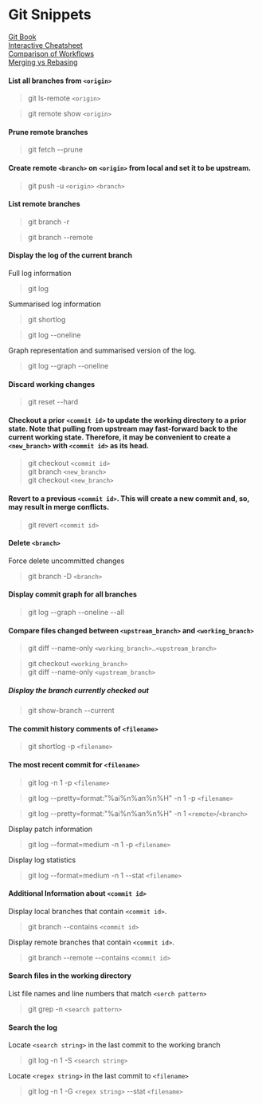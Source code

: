 # Git Snippets
[Git Book](https://git-scm.com/book/en/v2/) <br>
[Interactive Cheatsheet](https://ndpsoftware.com/git-cheatsheet.html) <br>
[Comparison of Workflows](https://www.atlassian.com/git/tutorials/comparing-workflows) <br>
[Merging vs Rebasing](https://www.atlassian.com/git/tutorials/merging-vs-rebasing)

#### List all branches from `<origin>`
> git ls-remote `<origin>`

> git remote show `<origin>`

#### Prune remote branches
> git fetch --prune

#### Create remote `<branch>` on `<origin>` from local and set it to be upstream.

> git push -u `<origin>` `<branch>`

#### List remote branches
> git branch -r

> git branch --remote

#### Display the log of the current branch
Full log information
> git log

Summarised log information
> git shortlog

> git log --oneline

Graph representation and summarised version of the log.
> git log --graph --oneline

#### Discard working changes
> git reset --hard

#### Checkout a prior `<commit id>` to update the working directory to a prior state. Note that pulling from upstream may fast-forward back to the current working state. Therefore, it may be convenient to create a `<new_branch>` with `<commit id>` as its head.
> git checkout `<commit id>` <br>
> git branch `<new_branch>` <br>
> git checkout `<new_branch>`

#### Revert to a previous `<commit id>`. This will create a new commit and, so, may result in merge conflicts.
> git revert `<commit id>`

#### Delete `<branch>`
Force delete uncommitted changes
> git branch -D `<branch>`

#### Display commit graph for all branches
> git log --graph --oneline --all

#### Compare files changed between `<upstream_branch>` and `<working_branch>`
> git diff --name-only `<working_branch>`..`<upstream_branch>`

> git checkout `<working_branch>` <br>
> git diff --name-only `<upstream_branch>`

##### Display the branch currently checked out
> git show-branch --current

#### The commit history comments of `<filename>`
> git shortlog -p `<filename>`

#### The most recent commit for `<filename>`
> git log -n 1 -p `<filename>`

> git log --pretty=format:"%ai%n%an%n%H" -n 1 -p `<filename>`

> git log --pretty=format:"%ai%n%an%n%H" -n 1 `<remote>`/`<branch>`

Display patch information
> git log --format=medium -n 1 -p `<filename>`

Display log statistics
> git log --format=medium -n 1 --stat `<filename>`

#### Additional Information about `<commit id>`
Display local branches that contain `<commit id>`.
> git branch --contains `<commit id>`

Display remote branches that contain `<commit id>`.
> git branch --remote --contains `<commit id>`

#### Search files in the working directory
List file names and line numbers that match `<serch pattern>`
> git grep -n `<search pattern>`

#### Search the log
Locate `<search string>` in the last commit to the working branch
> git log -n 1 -S `<search string>`

Locate `<regex string>` in the last commit to `<filename>`
> git log -n 1 -G `<regex string>` --stat `<filename>`
